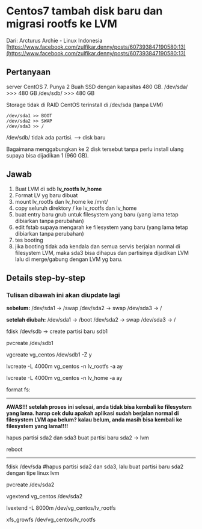 # Centos7 tambah disk baru dan migrasi rootfs ke LVM

Dari: Arcturus Archie - Linux Indonesia
[https://www.facebook.com/zulfikar.denny/posts/607393847190580:13](https://www.facebook.com/zulfikar.denny/posts/607393847190580:13)

## Pertanyaan

server CentOS 7. 
Punya 2 Buah SSD dengan kapasitas 480 GB. 
/dev/sda/ >>> 480 GB
/dev/sdb/ >>> 480 GB

Storage tidak di RAID
CentOS terinstall di /dev/sda (tanpa LVM)

	/dev/sda1 >> BOOT
	/dev/sda2 >> SWAP
	/dev/sda3 >> /

/dev/sdb/ tidak ada partisi. --> disk baru

Bagaimana menggabungkan ke 2 disk tersebut tanpa perlu install ulang supaya bisa dijadikan 1 (960 GB).


## Jawab

1. Buat LVM di sdb
	**lv_rootfs
	lv_home**
2. Format LV yg baru dibuat
3. mount lv_rootfs dan lv_home ke /mnt/
4. copy seluruh direktory / ke lv_rootfs dan lv_home
5. buat entry baru grub untuk filesystem yang baru
(yang lama tetap dibiarkan tanpa perubahan)
6. edit fstab supaya mengarah ke filesystem yang baru (yang lama tetap dibiarkan tanpa perubahan)
7. tes booting
8. jika booting tidak ada kendala dan semua servis berjalan normal di filesystem LVM, maka sda3 bisa dihapus dan partisinya dijadikan LVM lalu di merge/gabung dengan LVM yg baru.

## Details step-by-step
### Tulisan dibawah ini akan diupdate lagi
**sebelum:**
/dev/sda1	-> /swap
/dev/sda2	-> swap
/dev/sda3 	-> /

**setelah diubah:**
/dev/sda1	-> /boot
/dev/sda2	-> swap
/dev/sda3 	-> /

fdisk /dev/sdb
-> create partisi baru sdb1

pvcreate /dev/sdb1

vgcreate vg_centos /dev/sdb1 -Z y

lvcreate -L 4000m vg_centos -n lv_rootfs -a ay

lvcreate -L 4000m vg_centos -n lv_home -a ay

format fs:

---
**AWAS!!! setelah proses ini selesai, anda tidak bisa kembali ke filesystem yang lama. harap cek dulu apakah aplikasi sudah berjalan normal di filesystem LVM apa belum?
kalau belum, anda masih bisa kembali ke filesystem yang lama!!!!**

hapus partisi sda2 dan sda3
buat partisi baru sda2 -> lvm

reboot

---
fdisk /dev/sda
#hapus partisi sda2 dan sda3, lalu buat partisi baru sda2 dengan tipe linux lvm

pvcreate /dev/sda2

vgextend vg_centos /dev/sda2

lvextend -L 8000m /dev/vg_centos/lv_rootfs

xfs_growfs /dev/vg_centos/lv_rootfs
